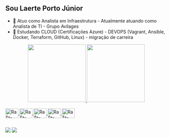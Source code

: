 ## Sou Laerte Porto Júnior

- 🔭 Atuo como Analista em Infraestrutura - Atualmente atuando como Analista de TI - Grupo Avilages
- 🌱 Estudando CLOUD (Certificações Azure) - DEVOPS (Vagrant, Ansible, Docker, Terraform, GitHub, Linux) - migração de carreira

<div align="center">
  <a href="https://github.com/laertep">
  <img height="180em" src="https://github-readme-stats.vercel.app/api?username=laertep&show_icons=true&theme=dark&include_all_commits=true&count_private=true"/>
  <img height="180em" src="https://github-readme-stats.vercel.app/api/top-langs/?username=laertep&layout=compact&langs_count=7&theme=dark"/>
</div>

<div style="display: inline_block"><br>
  <img align="center" alt="Rafa-Csharp" height="30" width="40"src="https://cdn.jsdelivr.net/gh/devicons/devicon/icons/azure/azure-original-wordmark.svg" />        
  <img align="center" alt="Rafa-Csharp" height="30" width="40"src="https://cdn.jsdelivr.net/gh/devicons/devicon/icons/ansible/ansible-original-wordmark.svg" />
  <img align="center" alt="Rafa-Csharp" height="30" width="40"src="https://cdn.jsdelivr.net/gh/devicons/devicon/icons/docker/docker-original-wordmark.svg" />
  <img align="center" alt="Rafa-Csharp" height="30" width="40"src="https://cdn.jsdelivr.net/gh/devicons/devicon/icons/linux/linux-original.svg" />
  <img align="center" alt="Rafa-Csharp" height="30" width="40"src="https://cdn.jsdelivr.net/gh/devicons/devicon/icons/terraform/terraform-original-wordmark.svg" />
                  
</div>       

##
 
<div> 
  <a href = "mailto:laertep@gmail.com"><img src="https://img.shields.io/badge/-Gmail-%23333?style=for-the-badge&logo=gmail&logoColor=white" target="_blank"></a>
  <a href="https://linkedin.com/in/laerte-analistainfra" target="_blank"><img src="https://img.shields.io/badge/-LinkedIn-%230077B5?style=for-the-badge&logo=linkedin&logoColor=white" target="_blank"></a> 
  
</div>


